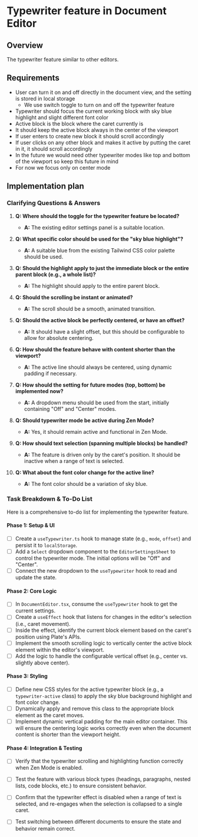 # Typewriter feature in Document Editor

## Overview

The typewriter feature similar to other editors.

## Requirements

- User can turn it on and off directly in the document view, and the setting is stored in local storage
  - We use switch toggle to turn on and off the typewriter feature
- Typewriter should focus the current working block with sky blue highlight and slight different font color
- Active block is the block where the caret currently is
- It should keep the active block always in the center of the viewport
- If user enters to create new block it should scroll accordingly
- If user clicks on any other block and makes it active by putting the caret in it, it should scroll accordingly
- In the future we would need other typewriter modes like top and bottom of the viewport so keep this future in mind
- For now we focus only on center mode

## Implementation plan

### Clarifying Questions & Answers

1.  **Q: Where should the toggle for the typewriter feature be located?**
    -   **A:** The existing editor settings panel is a suitable location.

2.  **Q: What specific color should be used for the "sky blue highlight"?**
    -   **A:** A suitable blue from the existing Tailwind CSS color palette should be used.

3.  **Q: Should the highlight apply to just the immediate block or the entire parent block (e.g., a whole list)?**
    -   **A:** The highlight should apply to the entire parent block.

4.  **Q: Should the scrolling be instant or animated?**
    -   **A:** The scroll should be a smooth, animated transition.

5.  **Q: Should the active block be perfectly centered, or have an offset?**
    -   **A:** It should have a slight offset, but this should be configurable to allow for absolute centering.

6.  **Q: How should the feature behave with content shorter than the viewport?**
    -   **A:** The active line should always be centered, using dynamic padding if necessary.

7.  **Q: How should the setting for future modes (top, bottom) be implemented now?**
    -   **A:** A dropdown menu should be used from the start, initially containing "Off" and "Center" modes.

8.  **Q: Should typewriter mode be active during Zen Mode?**
    -   **A:** Yes, it should remain active and functional in Zen Mode.

9.  **Q: How should text selection (spanning multiple blocks) be handled?**
    -   **A:** The feature is driven only by the caret's position. It should be inactive when a range of text is selected.

10. **Q: What about the font color change for the active line?**
    -   **A:** The font color should be a variation of sky blue.

### Task Breakdown & To-Do List

Here is a comprehensive to-do list for implementing the typewriter feature.

#### Phase 1: Setup & UI
- [ ] Create a `useTypewriter.ts` hook to manage state (e.g., `mode`, `offset`) and persist it to `localStorage`.
- [ ] Add a `Select` dropdown component to the `EditorSettingsSheet` to control the typewriter mode. The initial options will be "Off" and "Center".
- [ ] Connect the new dropdown to the `useTypewriter` hook to read and update the state.

#### Phase 2: Core Logic
- [ ] In `DocumentEditor.tsx`, consume the `useTypewriter` hook to get the current settings.
- [ ] Create a `useEffect` hook that listens for changes in the editor's selection (i.e., caret movement).
- [ ] Inside the effect, identify the current block element based on the caret's position using Plate's APIs.
- [ ] Implement the smooth scrolling logic to vertically center the active block element within the editor's viewport.
- [ ] Add the logic to handle the configurable vertical offset (e.g., center vs. slightly above center).

#### Phase 3: Styling
- [ ] Define new CSS styles for the active typewriter block (e.g., a `typewriter-active` class) to apply the sky blue background highlight and font color change.
- [ ] Dynamically apply and remove this class to the appropriate block element as the caret moves.
- [ ] Implement dynamic vertical padding for the main editor container. This will ensure the centering logic works correctly even when the document content is shorter than the viewport height.

#### Phase 4: Integration & Testing
- [ ] Verify that the typewriter scrolling and highlighting function correctly when Zen Mode is enabled.
- [ ] Test the feature with various block types (headings, paragraphs, nested lists, code blocks, etc.) to ensure consistent behavior.
- [ ] Confirm that the typewriter effect is disabled when a range of text is selected, and re-engages when the selection is collapsed to a single caret.
- [ ] Test switching between different documents to ensure the state and behavior remain correct.
  